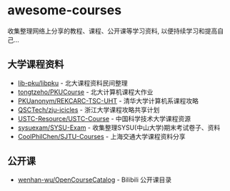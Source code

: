 # awesome-courses

收集整理网络上分享的教程、课程、公开课等学习资料, 以便持续学习和提高自己...

## 大学课程资料

- [lib-pku/libpku](https://github.com/lib-pku/libpku) - 北大课程资料民间整理 
- [tongtzeho/PKUCourse](https://github.com/tongtzeho/PKUCourse) - 北大计算机课程大作业
- [PKUanonym/REKCARC-TSC-UHT](https://github.com/PKUanonym/REKCARC-TSC-UHT) - 清华大学计算机系课程攻略
- [QSCTech/zju-icicles](https://github.com/QSCTech/zju-icicles) - 浙江大学课程攻略共享计划
- [USTC-Resource/USTC-Course](https://github.com/USTC-Resource/USTC-Course) - 中国科学技术大学课程资源
- [sysuexam/SYSU-Exam](https://github.com/sysuexam/SYSU-Exam) - 收集整理SYSU(中山大学)期末考试卷子、资料
- [CoolPhilChen/SJTU-Courses](https://github.com/CoolPhilChen/SJTU-Courses) - 上海交通大学课程资料分享

## 公开课

- [wenhan-wu/OpenCourseCatalog](https://github.com/wenhan-wu/OpenCourseCatalog) - Bilibili 公开课目录
